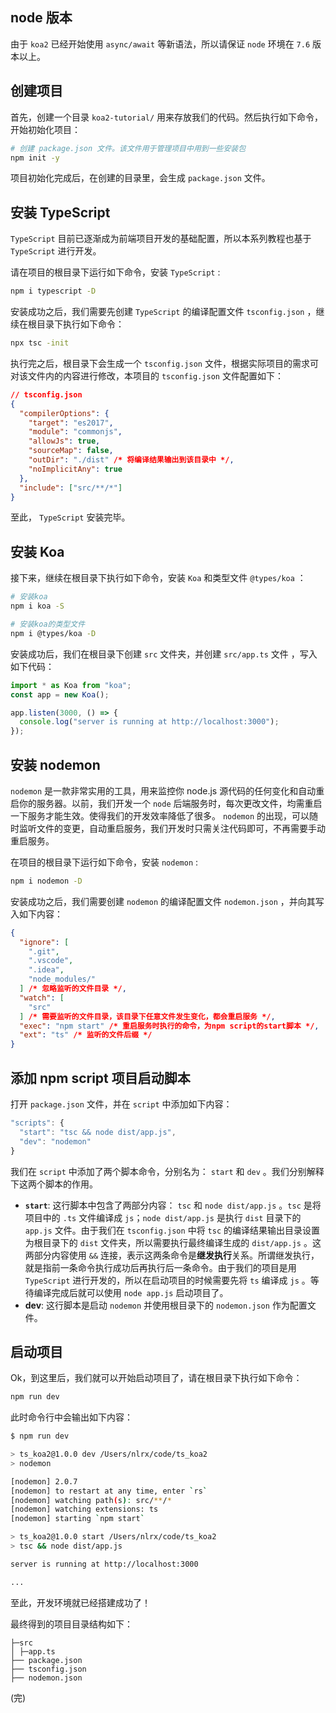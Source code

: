 ## node 版本

由于 `koa2` 已经开始使用 `async/await` 等新语法，所以请保证 `node` 环境在 `7.6` 版本以上。

## 创建项目

首先，创建一个目录 `koa2-tutorial/` 用来存放我们的代码。然后执行如下命令，开始初始化项目：

```bash
# 创建 package.json 文件。该文件用于管理项目中用到一些安装包
npm init -y
```

项目初始化完成后，在创建的目录里，会生成 `package.json` 文件。

## 安装 TypeScript

`TypeScript` 目前已逐渐成为前端项目开发的基础配置，所以本系列教程也基于 `TypeScript` 进行开发。

请在项目的根目录下运行如下命令，安装 `TypeScript` :

```bash
npm i typescript -D
```

安装成功之后，我们需要先创建 `TypeScript` 的编译配置文件 `tsconfig.json` ，继续在根目录下执行如下命令：

```bash
npx tsc -init
```

执行完之后，根目录下会生成一个 `tsconfig.json` 文件，根据实际项目的需求可对该文件内的内容进行修改，本项目的 `tsconfig.json` 文件配置如下：

```json
// tsconfig.json
{
  "compilerOptions": {
    "target": "es2017",
    "module": "commonjs",
    "allowJs": true,
    "sourceMap": false,
    "outDir": "./dist" /* 将编译结果输出到该目录中 */,
    "noImplicitAny": true
  },
  "include": ["src/**/*"]
}
```

至此， `TypeScript` 安装完毕。

## 安装 Koa

接下来，继续在根目录下执行如下命令，安装 `Koa` 和类型文件 `@types/koa` ：

```bash
# 安装koa
npm i koa -S

# 安装koa的类型文件
npm i @types/koa -D
```

安装成功后，我们在根目录下创建 `src` 文件夹，并创建 `src/app.ts` 文件 ，写入如下代码：

```javascript
import * as Koa from "koa";
const app = new Koa();

app.listen(3000, () => {
  console.log("server is running at http://localhost:3000");
});
```

## 安装 nodemon

`nodemon` 是一款非常实用的工具，用来监控你 node.js 源代码的任何变化和自动重启你的服务器。以前，我们开发一个 `node` 后端服务时，每次更改文件，均需重启一下服务才能生效。使得我们的开发效率降低了很多。 `nodemon` 的出现，可以随时监听文件的变更，自动重启服务，我们开发时只需关注代码即可，不再需要手动重启服务。

在项目的根目录下运行如下命令，安装 `nodemon` :

```bash
npm i nodemon -D
```

安装成功之后，我们需要创建 `nodemon` 的编译配置文件 `nodemon.json` ，并向其写入如下内容：

```json
{
  "ignore": [
    ".git",
    ".vscode",
    ".idea",
    "node_modules/"
  ] /* 忽略监听的文件目录 */,
  "watch": [
    "src"
  ] /* 需要监听的文件目录，该目录下任意文件发生变化，都会重启服务 */,
  "exec": "npm start" /* 重启服务时执行的命令，为npm script的start脚本 */,
  "ext": "ts" /* 监听的文件后缀 */
}
```

## 添加 npm script 项目启动脚本

打开 `package.json` 文件，并在 `script` 中添加如下内容：

```javascript
"scripts": {
  "start": "tsc && node dist/app.js",
  "dev": "nodemon"
}
```

我们在 `script` 中添加了两个脚本命令，分别名为： `start` 和 `dev` 。我们分别解释下这两个脚本的作用。

- **`start`**: 这行脚本中包含了两部分内容： `tsc` 和 `node dist/app.js` 。`tsc` 是将项目中的 `.ts` 文件编译成 `js`；`node dist/app.js` 是执行 `dist` 目录下的 `app.js` 文件。由于我们在 `tsconfig.json` 中将 `tsc` 的编译结果输出目录设置为根目录下的 `dist` 文件夹，所以需要执行最终编译生成的 `dist/app.js` 。这两部分内容使用 `&&` 连接，表示这两条命令是**继发执行**关系。所谓继发执行，就是指前一条命令执行成功后再执行后一条命令。由于我们的项目是用 `TypeScript` 进行开发的，所以在启动项目的时候需要先将 `ts` 编译成 `js` 。等待编译完成后就可以使用 `node app.js` 启动项目了。
- **dev**: 这行脚本是启动 `nodemon` 并使用根目录下的 `nodemon.json` 作为配置文件。

## 启动项目

Ok，到这里后，我们就可以开始启动项目了，请在根目录下执行如下命令：

```bash
npm run dev
```

此时命令行中会输出如下内容：

```bash
$ npm run dev

> ts_koa2@1.0.0 dev /Users/nlrx/code/ts_koa2
> nodemon

[nodemon] 2.0.7
[nodemon] to restart at any time, enter `rs`
[nodemon] watching path(s): src/**/*
[nodemon] watching extensions: ts
[nodemon] starting `npm start`

> ts_koa2@1.0.0 start /Users/nlrx/code/ts_koa2
> tsc && node dist/app.js

server is running at http://localhost:3000

...
```

至此，开发环境就已经搭建成功了！

最终得到的项目目录结构如下：

```
├─src
│ ├─app.ts
├── package.json
├── tsconfig.json
├── nodemon.json
```

(完)

